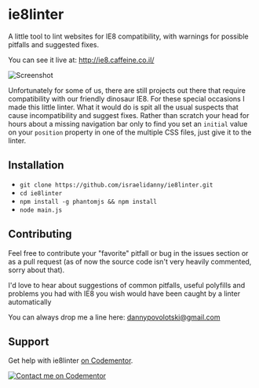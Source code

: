 # ie8linter
A little tool to lint websites for IE8 compatibility, with warnings for possible pitfalls and suggested fixes.

You can see it live at:
http://ie8.caffeine.co.il/

![Screenshot](https://raw.githubusercontent.com/israelidanny/ie8linter/master/screenshot.png)

Unfortunately for some of us, there are still projects out there that require compatibility with our friendly dinosaur IE8. For these special occasions I made this little linter. What it would do is spit all the usual suspects that cause incompatibility and suggest fixes. Rather than scratch your head for hours about a missing navigation bar only to find you set an `initial` value on your `position` property in one of the multiple CSS files, just give it to the linter.

## Installation
- `git clone https://github.com/israelidanny/ie8linter.git`
- `cd ie8linter`
- `npm install -g phantomjs && npm install`
- `node main.js`

## Contributing
Feel free to contribute your "favorite" pitfall or bug in the issues section or as a pull request (as of now the source code isn't very heavily commented, sorry about that).

I'd love to hear about suggestions of common pitfalls, useful polyfills and problems you had with IE8 you wish would have been caught by a linter automatically

You can always drop me a line here:
dannypovolotski@gmail.com

## Support

Get help with ie8linter [on Codementor](https://www.codementor.io/danny?utm_source=github&utm_medium=link&utm_term=danny&utm_campaign=github).

[![Contact me on Codementor](https://cdn.codementor.io/badges/contact_me_github.svg)](https://www.codementor.io/danny?utm_source=github&utm_medium=button&utm_term=danny&utm_campaign=github)
